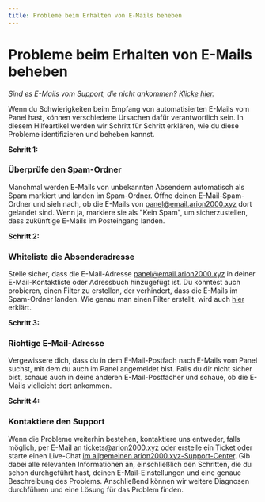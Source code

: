 ```yaml
---
title: Probleme beim Erhalten von E-Mails beheben
---
```


# Probleme beim Erhalten von E-Mails beheben

*Sind es E-Mails vom Support, die nicht ankommen? [Klicke hier.](https://arion2000.tawk.help/article/64be6e3954d1b209d02369c2)*

Wenn du Schwierigkeiten beim Empfang von automatisierten E-Mails vom Panel hast, können verschiedene Ursachen dafür verantwortlich sein. In diesem Hilfeartikel werden wir Schritt für Schritt erklären, wie du diese Probleme identifizieren und beheben kannst.

**Schritt 1:**

### Überprüfe den Spam-Ordner

Manchmal werden E-Mails von unbekannten Absendern automatisch als Spam markiert und landen im Spam-Ordner. Öffne deinen E-Mail-Spam-Ordner und sieh nach, ob die E-Mails von panel@email.arion2000.xyz dort gelandet sind. Wenn ja, markiere sie als "Kein Spam", um sicherzustellen, dass zukünftige E-Mails im Posteingang landen.

**Schritt 2:**

### Whiteliste die Absenderadresse

Stelle sicher, dass die E-Mail-Adresse panel@email.arion2000.xyz in deiner E-Mail-Kontaktliste oder Adressbuch hinzugefügt ist. Du könntest auch probieren, einen Filter zu erstellen, der verhindert, dass die E-Mails im Spam-Ordner landen. Wie genau man einen Filter erstellt, wird auch [hier](https://arion2000.tawk.help/article/64be6e3954d1b209d02369c2) erklärt.

**Schritt 3:**

### Richtige E-Mail-Adresse

Vergewissere dich, dass du in dem E-Mail-Postfach nach E-Mails vom Panel suchst, mit dem du auch im Panel angemeldet bist. Falls du dir nicht sicher bist, schaue auch in deine anderen E-Mail-Postfächer und schaue, ob die E-Mails vielleicht dort ankommen.

**Schritt 4:**

### Kontaktiere den Support

Wenn die Probleme weiterhin bestehen, kontaktiere uns entweder, falls möglich, per E-Mail an tickets@arion2000.xyz oder erstelle ein Ticket oder starte einen Live-Chat [im allgemeinen arion2000.xyz-Support-Center](https://arion2000.tawk.help). Gib dabei alle relevanten Informationen an, einschließlich den Schritten, die du schon durchgeführt hast, deinen E-Mail-Einstellungen und eine genaue Beschreibung des Problems. Anschließend können wir weitere Diagnosen durchführen und eine Lösung für das Problem finden.
